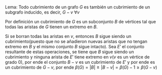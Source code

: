 Lema: Todo cubrimiento de un grafo $G$ es también un cubrimiento de un subgrafo inducido, es decir, $G-v$ $\forall v$

Por definición un cubrimiento de $G$ es un subconjunto $B$ de vértices tal que todas las aristas de $G$ tienen un extremo en $B$.

Si se borran todas las aristas en $v$, entonces $B$ sigue siendo un cubrimiento(puesto que no se añadieron nuevas aristas que no tengan extremo en $B$ y el mismo conjunto $B$ sigue intacto). Sea $E'$ el conjunto resultante de estas operaciones, se tiene que $B$ sigue siendo un cubrimiento y ninguna arista de $E'$ tiene extremo en $v$($v$ es un vértice de grado $0$), por ende el conjunto $B-v$ es un cubrimiento de $E'$ y por ende es un cubrimiento de $G-v$, por ende $\beta(G) = |B| \geq|B-v| = \beta(G)-1 \geq \beta(G-v)$